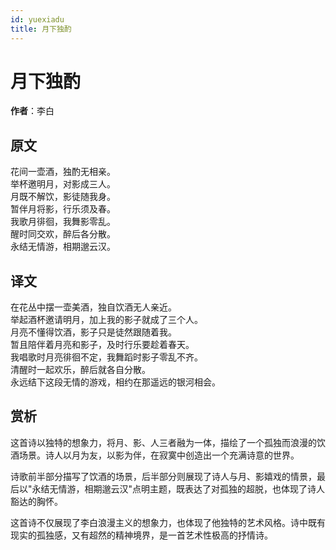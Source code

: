 ```yaml
---
id: yuexiadu
title: 月下独酌
---
```


# 月下独酌

**作者**：李白

## 原文

花间一壶酒，独酌无相亲。  
举杯邀明月，对影成三人。  
月既不解饮，影徒随我身。  
暂伴月将影，行乐须及春。  
我歌月徘徊，我舞影零乱。  
醒时同交欢，醉后各分散。  
永结无情游，相期邈云汉。

## 译文

在花丛中摆一壶美酒，独自饮酒无人亲近。  
举起酒杯邀请明月，加上我的影子就成了三个人。  
月亮不懂得饮酒，影子只是徒然跟随着我。  
暂且陪伴着月亮和影子，及时行乐要趁着春天。  
我唱歌时月亮徘徊不定，我舞蹈时影子零乱不齐。  
清醒时一起欢乐，醉后就各自分散。  
永远结下这段无情的游戏，相约在那遥远的银河相会。

## 赏析

这首诗以独特的想象力，将月、影、人三者融为一体，描绘了一个孤独而浪漫的饮酒场景。诗人以月为友，以影为伴，在寂寞中创造出一个充满诗意的世界。

诗歌前半部分描写了饮酒的场景，后半部分则展现了诗人与月、影嬉戏的情景，最后以"永结无情游，相期邈云汉"点明主题，既表达了对孤独的超脱，也体现了诗人豁达的胸怀。

这首诗不仅展现了李白浪漫主义的想象力，也体现了他独特的艺术风格。诗中既有现实的孤独感，又有超然的精神境界，是一首艺术性极高的抒情诗。 
